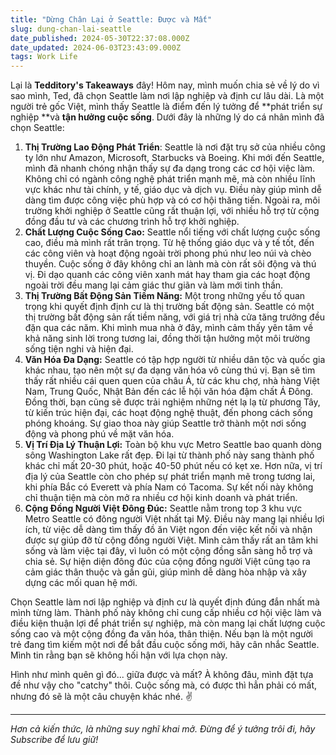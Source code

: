 ```yaml
---
title: "Dừng Chân Lại ở Seattle: Được và Mất"
slug: dung-chan-lai-seattle
date_published: 2024-05-30T22:37:08.000Z
date_updated: 2024-06-03T23:43:09.000Z
tags: Work Life
---
```


Lại là **Tedditory's Takeaways** đây! Hôm nay, mình muốn chia sẻ về lý do vì sao mình, Ted, đã chọn Seattle làm nơi lập nghiệp và định cư lâu dài. Là một người trẻ gốc Việt, mình thấy Seattle là điểm đến lý tưởng để **phát triển sự nghiệp **và **tận hưởng cuộc sống**. Dưới đây là những lý do cá nhân mình đã chọn Seattle:

1. **Thị Trường Lao Động Phát Triển**: Seattle là nơi đặt trụ sở của nhiều công ty lớn như Amazon, Microsoft, Starbucks và Boeing. Khi mới đến Seattle, mình đã nhanh chóng nhận thấy sự đa dạng trong các cơ hội việc làm. Không chỉ có ngành công nghệ phát triển mạnh mẽ, mà còn nhiều lĩnh vực khác như tài chính, y tế, giáo dục và dịch vụ. Điều này giúp mình dễ dàng tìm được công việc phù hợp và có cơ hội thăng tiến. Ngoài ra, môi trường khởi nghiệp ở Seattle cũng rất thuận lợi, với nhiều hỗ trợ từ cộng đồng đầu tư và các chương trình hỗ trợ khởi nghiệp.
2. **Chất Lượng Cuộc Sống Cao:** Seattle nổi tiếng với chất lượng cuộc sống cao, điều mà mình rất trân trọng. Từ hệ thống giáo dục và y tế tốt, đến các công viên và hoạt động ngoài trời phong phú như leo núi và chèo thuyền. Cuộc sống ở đây không chỉ an lành mà còn rất sôi động và thú vị. Đi dạo quanh các công viên xanh mát hay tham gia các hoạt động ngoài trời đều mang lại cảm giác thư giãn và làm mới tinh thần.
3. **Thị Trường Bất Động Sản Tiềm Năng:** Một trong những yếu tố quan trọng khi quyết định định cư là thị trường bất động sản. Seattle có một thị trường bất động sản rất tiềm năng, với giá trị nhà cửa tăng trưởng đều đặn qua các năm. Khi mình mua nhà ở đây, mình cảm thấy yên tâm về khả năng sinh lời trong tương lai, đồng thời tận hưởng một môi trường sống tiện nghi và hiện đại.
4. **Văn Hóa Đa Dạng:** Seattle có tập hợp người từ nhiều dân tộc và quốc gia khác nhau, tạo nên một sự đa dạng văn hóa vô cùng thú vị. Bạn sẽ tìm thấy rất nhiều cái quen quen của châu Á, từ các khu chợ, nhà hàng Việt Nam, Trung Quốc, Nhật Bản đến các lễ hội văn hóa đậm chất Á Đông. Đồng thời, bạn cũng sẽ được trải nghiệm những nét lạ lạ từ phương Tây, từ kiến trúc hiện đại, các hoạt động nghệ thuật, đến phong cách sống phóng khoáng. Sự giao thoa này giúp Seattle trở thành một nơi sống động và phong phú về mặt văn hóa.
5. **Vị Trí Địa Lý Thuận Lợi:** Toàn bộ khu vực Metro Seattle bao quanh dòng sông Washington Lake rất đẹp. Đi lại từ thành phố này sang thành phố khác chỉ mất 20-30 phút, hoặc 40-50 phút nếu có kẹt xe. Hơn nữa, vị trí địa lý của Seattle còn cho phép sự phát triển mạnh mẽ trong tương lai, khi phía Bắc có Everett và phía Nam có Tacoma. Sự kết nối này không chỉ thuận tiện mà còn mở ra nhiều cơ hội kinh doanh và phát triển.
6. **Cộng Đồng Người Việt Đông Đúc:** Seattle nằm trong top 3 khu vực Metro Seattle có đông người Việt nhất tại Mỹ. Điều này mang lại nhiều lợi ích, từ việc dễ dàng tìm thấy đồ ăn Việt ngon đến việc kết nối và nhận được sự giúp đỡ từ cộng đồng người Việt. Mình cảm thấy rất an tâm khi sống và làm việc tại đây, vì luôn có một cộng đồng sẵn sàng hỗ trợ và chia sẻ. Sự hiện diện đông đúc của cộng đồng người Việt cũng tạo ra cảm giác thân thuộc và gần gũi, giúp mình dễ dàng hòa nhập và xây dựng các mối quan hệ mới.

Chọn Seattle làm nơi lập nghiệp và định cư là quyết định đúng đắn nhất mà mình từng làm. Thành phố này không chỉ cung cấp nhiều cơ hội việc làm và điều kiện thuận lợi để phát triển sự nghiệp, mà còn mang lại chất lượng cuộc sống cao và một cộng đồng đa văn hóa, thân thiện. Nếu bạn là một người trẻ đang tìm kiếm một nơi để bắt đầu cuộc sống mới, hãy cân nhắc Seattle. Mình tin rằng bạn sẽ không hối hận với lựa chọn này.

Hình như mình quên gì đó... giữa được và mất? À không đâu, mình đặt tựa đề như vậy cho "catchy" thôi. Cuộc sống mà, có được thì hẳn phải có mất, nhưng đó sẽ là một câu chuyện khác nhé. ✌️

---

*Hơn cả kiến thức, là những suy nghĩ khai mở. Đừng để ý tưởng trôi đi, hãy Subscribe để lưu giữ!*
